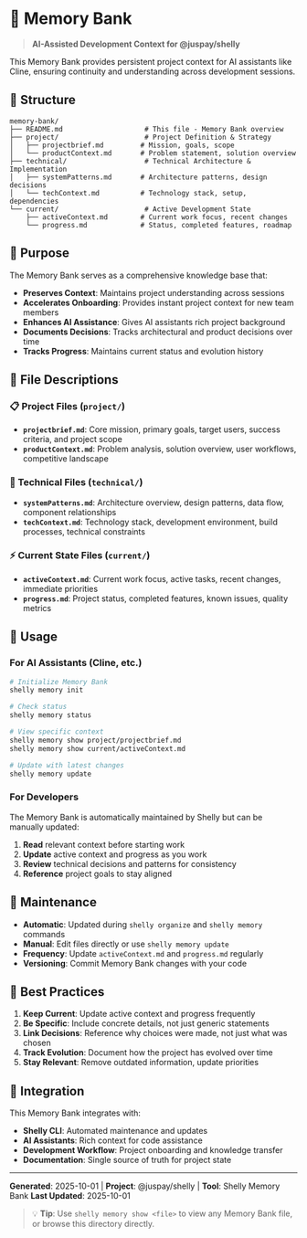 # 🧠 Memory Bank

> **AI-Assisted Development Context for @juspay/shelly**

This Memory Bank provides persistent project context for AI assistants like Cline, ensuring continuity and understanding across development sessions.

## 📁 Structure

```
memory-bank/
├── README.md                    # This file - Memory Bank overview
├── project/                     # Project Definition & Strategy
│   ├── projectbrief.md         # Mission, goals, scope
│   └── productContext.md       # Problem statement, solution overview
├── technical/                   # Technical Architecture & Implementation
│   ├── systemPatterns.md       # Architecture patterns, design decisions
│   └── techContext.md          # Technology stack, setup, dependencies
└── current/                     # Active Development State
    ├── activeContext.md        # Current work focus, recent changes
    └── progress.md             # Status, completed features, roadmap
```

## 🎯 Purpose

The Memory Bank serves as a comprehensive knowledge base that:

- **Preserves Context**: Maintains project understanding across sessions
- **Accelerates Onboarding**: Provides instant project context for new team members
- **Enhances AI Assistance**: Gives AI assistants rich project background
- **Documents Decisions**: Tracks architectural and product decisions over time
- **Tracks Progress**: Maintains current status and evolution history

## 📖 File Descriptions

### 📋 Project Files (`project/`)

- **`projectbrief.md`**: Core mission, primary goals, target users, success criteria, and project scope
- **`productContext.md`**: Problem analysis, solution overview, user workflows, competitive landscape

### 🔧 Technical Files (`technical/`)

- **`systemPatterns.md`**: Architecture overview, design patterns, data flow, component relationships
- **`techContext.md`**: Technology stack, development environment, build processes, technical constraints

### ⚡ Current State Files (`current/`)

- **`activeContext.md`**: Current work focus, active tasks, recent changes, immediate priorities
- **`progress.md`**: Project status, completed features, known issues, quality metrics

## 🚀 Usage

### For AI Assistants (Cline, etc.)
```bash
# Initialize Memory Bank
shelly memory init

# Check status
shelly memory status

# View specific context
shelly memory show project/projectbrief.md
shelly memory show current/activeContext.md

# Update with latest changes
shelly memory update
```

### For Developers
The Memory Bank is automatically maintained by Shelly but can be manually updated:

1. **Read** relevant context before starting work
2. **Update** active context and progress as you work  
3. **Review** technical decisions and patterns for consistency
4. **Reference** project goals to stay aligned

## 🔄 Maintenance

- **Automatic**: Updated during `shelly organize` and `shelly memory` commands
- **Manual**: Edit files directly or use `shelly memory update`
- **Frequency**: Update `activeContext.md` and `progress.md` regularly
- **Versioning**: Commit Memory Bank changes with your code

## 🎯 Best Practices

1. **Keep Current**: Update active context and progress frequently
2. **Be Specific**: Include concrete details, not just generic statements
3. **Link Decisions**: Reference why choices were made, not just what was chosen
4. **Track Evolution**: Document how the project has evolved over time
5. **Stay Relevant**: Remove outdated information, update priorities

## 🔗 Integration

This Memory Bank integrates with:
- **Shelly CLI**: Automated maintenance and updates
- **AI Assistants**: Rich context for code assistance
- **Development Workflow**: Project onboarding and knowledge transfer
- **Documentation**: Single source of truth for project state

---

**Generated**: 2025-10-01 | **Project**: @juspay/shelly | **Tool**: Shelly Memory Bank
**Last Updated**: 2025-10-01

> 💡 **Tip**: Use `shelly memory show <file>` to view any Memory Bank file, or browse this directory directly.
